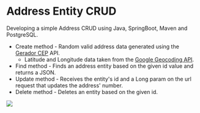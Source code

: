 # Address Entity CRUD
Developing a simple Address CRUD using Java, SpringBoot, Maven and PostgreSQL.

- Create method - Random valid address data generated using the <a href="https://geradornv.com.br/gerador-cep/">Gerador CEP</a> API.
  - Latitude and Longitude data taken from the <a href="https://developers.google.com/maps/documentation/geocoding/start">Google Geocoding API</a>.
- Find method - Finds an address entity based on the given id value and returns a JSON.
- Update method - Receives the entity's id and a Long param on the url request that updates the address' number.
- Delete method - Deletes an entity based on the given id.

<p>
  <img src="https://github.com/pablo-padua/Address-Entity-CRUD/blob/master/address-crud.gif">
</p>
